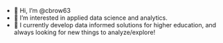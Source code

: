 - 👋 Hi, I’m @cbrow63
- 👀 I’m interested in applied data science and analytics. 
- 🌱 I currently develop data informed solutions for higher education, and always looking for new things to analyze/explore! 

<!---
cbrow63/cbrow63 is a ✨ special ✨ repository because its `README.md` (this file) appears on your GitHub profile.
You can click the Preview link to take a look at your changes.
--->
